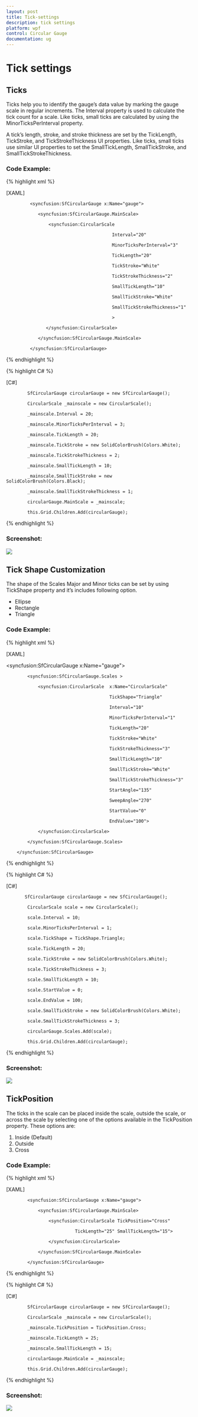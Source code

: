 ```yaml
---
layout: post
title: Tick-settings
description: tick settings
platform: wpf
control: Circular Gauge
documentation: ug
---
```


# Tick settings

## Ticks

Ticks help you to identify the gauge’s data value by marking the gauge scale in regular increments. The Interval property is used to calculate the tick count for a scale. Like ticks, small ticks are calculated by using the MinorTicksPerInterval property.

A tick’s length, stroke, and stroke thickness are set by the TickLength, TickStroke, and TickStrokeThickness UI properties. Like ticks, small ticks use similar UI properties to set the SmallTickLength, SmallTickStroke, and SmallTickStrokeThickness.

### Code Example:

{% highlight xml %}

[XAML]

             <syncfusion:SfCircularGauge x:Name="gauge">

                <syncfusion:SfCircularGauge.MainScale>

                    <syncfusion:CircularScale 

                                            Interval="20" 

                                            MinorTicksPerInterval="3"

                                            TickLength="20"

                                            TickStroke="White"  

                                            TickStrokeThickness="2" 

                                            SmallTickLength="10"

                                            SmallTickStroke="White"

                                            SmallTickStrokeThickness="1" 

                                            >

                   </syncfusion:CircularScale>

                </syncfusion:SfCircularGauge.MainScale>

             </syncfusion:SfCircularGauge>
{% endhighlight %}

{% highlight C# %}

[C#]



            SfCircularGauge circularGauge = new SfCircularGauge();

            CircularScale _mainscale = new CircularScale();

            _mainscale.Interval = 20;

            _mainscale.MinorTicksPerInterval = 3;

            _mainscale.TickLength = 20;

            _mainscale.TickStroke = new SolidColorBrush(Colors.White);

            _mainscale.TickStrokeThickness = 2;

            _mainscale.SmallTickLength = 10;

            _mainscale.SmallTickStroke = new SolidColorBrush(Colors.Black);

            _mainscale.SmallTickStrokeThickness = 1;

            circularGauge.MainScale = _mainscale;

            this.Grid.Children.Add(circularGauge);
{% endhighlight %}


### Screenshot:

![](Tick-settings_images/Tick-settings_img1.png)



## Tick Shape Customization

The shape of the Scales Major and Minor ticks can be set by using TickShape property and it’s includes following option.

* Ellipse
* Rectangle
* Triangle



### Code Example:

{% highlight xml %}

[XAML]



<syncfusion:SfCircularGauge  x:Name="gauge">

            <syncfusion:SfCircularGauge.Scales >

                <syncfusion:CircularScale  x:Name="CircularScale" 

                                           TickShape="Triangle"

                                           Interval="10" 

                                           MinorTicksPerInterval="1"

                                           TickLength="20"

                                           TickStroke="White"  

                                           TickStrokeThickness="3" 

                                           SmallTickLength="10"

                                           SmallTickStroke="White"

                                           SmallTickStrokeThickness="3" 

                                           StartAngle="135" 

                                           SweepAngle="270" 

                                           StartValue="0"

                                           EndValue="100">

                </syncfusion:CircularScale>

            </syncfusion:SfCircularGauge.Scales>

        </syncfusion:SfCircularGauge>

{% endhighlight %}


{% highlight C# %}

[C#]

           SfCircularGauge circularGauge = new SfCircularGauge();

            CircularScale scale = new CircularScale();

            scale.Interval = 10;

            scale.MinorTicksPerInterval = 1;

            scale.TickShape = TickShape.Triangle;

            scale.TickLength = 20;

            scale.TickStroke = new SolidColorBrush(Colors.White);

            scale.TickStrokeThickness = 3;

            scale.SmallTickLength = 10;

            scale.StartValue = 0;

            scale.EndValue = 100;

            scale.SmallTickStroke = new SolidColorBrush(Colors.White);

            scale.SmallTickStrokeThickness = 3;

            circularGauge.Scales.Add(scale);

            this.Grid.Children.Add(circularGauge);
{% endhighlight %}




### Screenshot:

![](Tick-settings_images/Tick-settings_img2.png)




## TickPosition

The ticks in the scale can be placed inside the scale, outside the scale, or across the scale by selecting one of the options available in the TickPosition property. These options are:

1. Inside (Default)
2. Outside
3. Cross



### Code Example:

{% highlight xml %}

[XAML]

            <syncfusion:SfCircularGauge x:Name="gauge">

                <syncfusion:SfCircularGauge.MainScale>

                    <syncfusion:CircularScale TickPosition="Cross"

                              TickLength="25" SmallTickLength="15">

                    </syncfusion:CircularScale>

                </syncfusion:SfCircularGauge.MainScale>

            </syncfusion:SfCircularGauge>

{% endhighlight %}


{% highlight C# %}

[C#]

            SfCircularGauge circularGauge = new SfCircularGauge();

            CircularScale _mainscale = new CircularScale();

            _mainscale.TickPosition = TickPosition.Cross;

            _mainscale.TickLength = 25;

            _mainscale.SmallTickLength = 15;

            circularGauge.MainScale = _mainscale;

            this.Grid.Children.Add(circularGauge);
{% endhighlight %}




### Screenshot:

![](Tick-settings_images/Tick-settings_img3.png)



